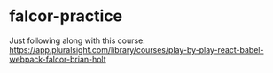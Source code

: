 # falcor-practice
Just following along with this course: https://app.pluralsight.com/library/courses/play-by-play-react-babel-webpack-falcor-brian-holt
